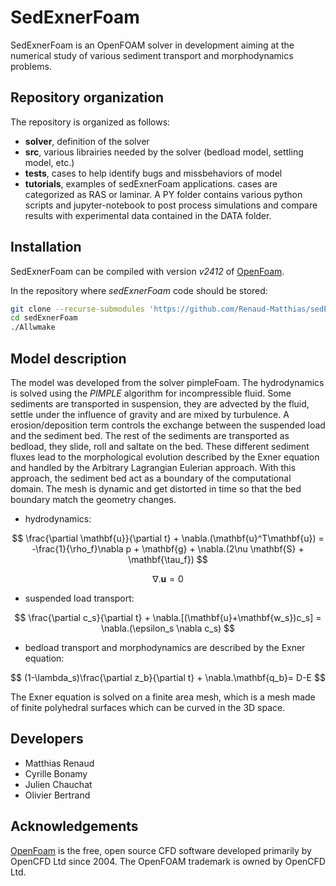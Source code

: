 # SedExnerFoam

SedExnerFoam is an OpenFOAM solver in development aiming at the numerical study of various sediment transport and morphodynamics problems.


## Repository organization

The repository is organized as follows:
- **solver**, definition of the solver
- **src**, various librairies needed by the solver (bedload model, settling model, etc.)
- **tests**, cases to help identify bugs and missbehaviors of model 
- **tutorials**, examples of sedExnerFoam applications. cases are categorized as RAS or laminar. A PY folder contains various python scripts and jupyter-notebook to post process simulations and compare results with experimental data contained in the DATA folder.


## Installation

SedExnerFoam can be compiled with version *v2412* of [OpenFoam](https://www.openfoam.com/).

In the repository where *sedExnerFoam* code should be stored:

```bash
git clone --recurse-submodules 'https://github.com/Renaud-Matthias/sedExnerFoam/tree/main'
cd sedExnerFoam
./Allwmake
```


## Model description

The model was developed from the solver pimpleFoam. The hydrodynamics is solved using the *PIMPLE* algorithm for incompressible fluid. Some sediments are transported in suspension, they are advected by the fluid, settle under the influence of gravity and are mixed by turbulence. A erosion/deposition term controls the exchange between the suspended load and the sediment bed. The rest of the sediments are transported as bedload, they slide, roll and saltate on the bed. These different sediment fluxes lead to the morphological evolution described by the Exner equation and handled by the Arbitrary Lagrangian Eulerian approach. With this approach, the sediment bed act as a boundary of the computational domain. The mesh is dynamic and get distorted in time so that the bed boundary match the geometry changes.

- hydrodynamics:

$$ \frac{\partial \mathbf{u}}{\partial t} + \nabla.(\mathbf{u}^T\mathbf{u}) = -\frac{1}{\rho_f}\nabla p + \mathbf{g} + \nabla.(2\nu \mathbf{S} + \mathbf{\tau_f}) $$

$$ \nabla.\mathbf{u}=0 $$

- suspended load transport:

$$ \frac{\partial c_s}{\partial t} + \nabla.[(\mathbf{u}+\mathbf{w_s})c_s] = \nabla.(\epsilon_s \nabla c_s) $$

- bedload transport and morphodynamics are described by the Exner equation:

$$ (1-\lambda_s)\frac{\partial z_b}{\partial t} + \nabla.\mathbf{q_b}= D-E $$

The Exner equation is solved on a finite area mesh, which is a mesh made of finite polyhedral surfaces which can be curved in the 3D space.


## Developers

- Matthias Renaud
- Cyrille Bonamy
- Julien Chauchat
- Olivier Bertrand


## Acknowledgements

[OpenFoam](https://www.openfoam.com/) is the free, open source CFD software developed primarily by OpenCFD Ltd since 2004. The OpenFOAM trademark is owned by OpenCFD Ltd.
